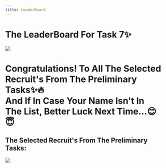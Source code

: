 ```yaml
---
title: LeaderBoard
---
```


# The LeaderBoard For Task 7✨

![](/images/LT/1.png)



# Congratulations! To All The Selected Recruit's From The Preliminary Tasks✨🔥<br> And If In Case Your Name Isn't In The List, Better Luck Next Time...😊😇
## The Selected Recruit's From The Preliminary Tasks:
![](/images/LT/2.png)



<br>
